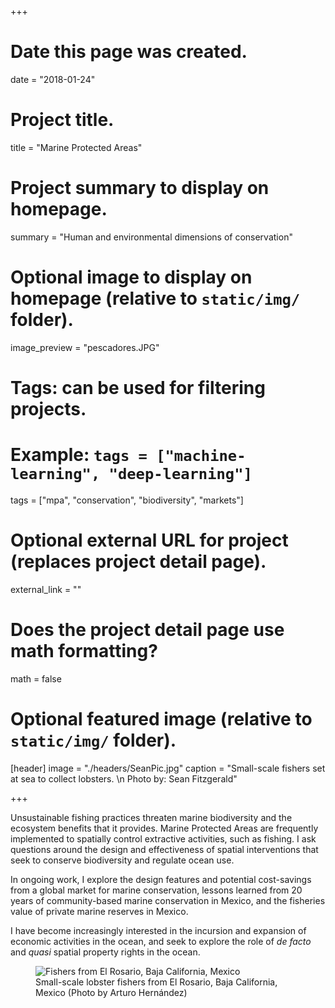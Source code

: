 +++
# Date this page was created.
date = "2018-01-24"

# Project title.
title = "Marine Protected Areas"

# Project summary to display on homepage.
summary = "Human and environmental dimensions of conservation"

# Optional image to display on homepage (relative to `static/img/` folder).
image_preview = "pescadores.JPG"

# Tags: can be used for filtering projects.
# Example: `tags = ["machine-learning", "deep-learning"]`
tags = ["mpa", "conservation", "biodiversity", "markets"]

# Optional external URL for project (replaces project detail page).
external_link = ""

# Does the project detail page use math formatting?
math = false

# Optional featured image (relative to `static/img/` folder).
[header]
image = "./headers/SeanPic.jpg"
caption = "Small-scale fishers set at sea to collect lobsters. \n Photo by: Sean Fitzgerald"

+++

Unsustainable fishing practices threaten marine biodiversity and the ecosystem benefits that it provides. Marine Protected Areas are frequently implemented to spatially control extractive activities, such as fishing. I ask questions around the design and effectiveness of spatial interventions that seek to conserve biodiversity and regulate ocean use.

In ongoing work, I explore the design features and potential cost-savings from a global market for marine conservation, lessons learned from 20 years of community-based marine conservation in Mexico, and the fisheries value of private marine reserves in Mexico.

I have become increasingly interested in the incursion and expansion of economic activities in the ocean, and seek to explore the role of *de facto* and *quasi* spatial property rights in the ocean.

<figure>
  <img src="../../img/lobster_fishers.jpg" alt="Fishers from El Rosario, Baja California, Mexico"/>
  <figcaption>Small-scale lobster fishers from El Rosario, Baja California, Mexico (Photo by Arturo Hernández)</figcaption>
</figure>



